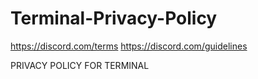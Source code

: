 # Terminal-Privacy-Policy
https://discord.com/terms
https://discord.com/guidelines



PRIVACY POLICY FOR TERMINAL 
